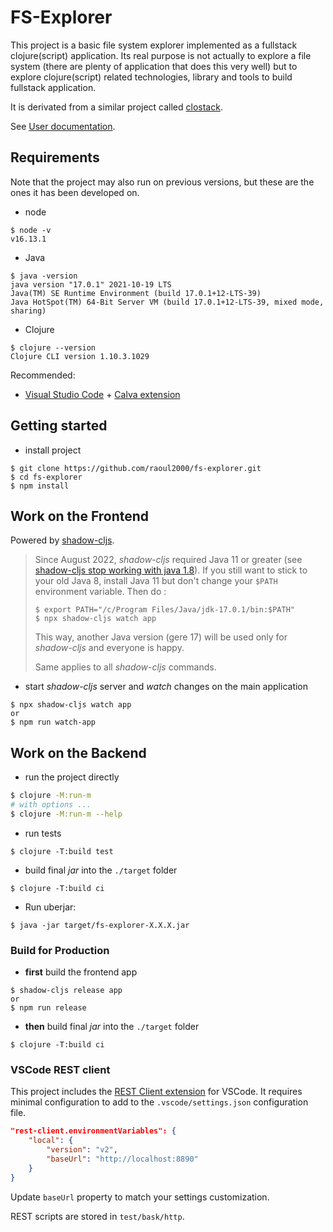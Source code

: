 # FS-Explorer

This project is a basic file system explorer implemented as a fullstack clojure(script) application. Its real purpose is not actually to explore a file system (there are plenty of application that does this very well) but to explore clojure(script) related technologies, library and tools to build fullstack application.

It is derivated from a similar project called [clostack](https://github.com/raoul2000/clostack).

See [User documentation](./doc/README.md).

## Requirements

Note that the project may also run on previous versions, but these are the ones it has been developed on.

- node
```shell
$ node -v
v16.13.1
```
- Java 
```shell
$ java -version
java version "17.0.1" 2021-10-19 LTS
Java(TM) SE Runtime Environment (build 17.0.1+12-LTS-39)
Java HotSpot(TM) 64-Bit Server VM (build 17.0.1+12-LTS-39, mixed mode, sharing)
```

- Clojure
```shell
$ clojure --version
Clojure CLI version 1.10.3.1029
```

Recommended:
- [Visual Studio Code](https://code.visualstudio.com/) + [Calva extension](https://marketplace.visualstudio.com/items?itemName=betterthantomorrow.calva)


## Getting started

- install project
```
$ git clone https://github.com/raoul2000/fs-explorer.git
$ cd fs-explorer
$ npm install
```

## Work on the Frontend

Powered by [shadow-cljs](https://shadow-cljs.github.io/docs/UsersGuide.html).

> Since August 2022, *shadow-cljs* required Java 11 or greater (see [shadow-cljs stop working with java 1.8](https://github.com/thheller/shadow-cljs/issues/1050)). If you still want to stick to your old Java 8, install Java 11 but don't change your `$PATH` environment variable. Then do : 
>```
> $ export PATH="/c/Program Files/Java/jdk-17.0.1/bin:$PATH"
> $ npx shadow-cljs watch app
>```
> This way, another Java version (gere 17) will be used only for *shadow-cljs* and everyone is happy.
> 
> Same applies to all *shadow-cljs* commands.
>

- start *shadow-cljs* server and *watch* changes on the main application
```shell
$ npx shadow-cljs watch app
or
$ npm run watch-app
```

## Work on the Backend

- run the project directly
```bash
$ clojure -M:run-m
# with options ...
$ clojure -M:run-m --help
```
- run tests
```shell
$ clojure -T:build test
```
- build final *jar* into the `./target` folder
```shell
$ clojure -T:build ci
```
- Run uberjar:
```shell
$ java -jar target/fs-explorer-X.X.X.jar 
```

### Build for Production

- **first** build the frontend app
```shell
$ shadow-cljs release app
or
$ npm run release
```
- **then** build final *jar* into the `./target` folder
```shell
$ clojure -T:build ci
```


### VSCode REST client

This project includes the [REST Client extension](https://marketplace.visualstudio.com/items?itemName=humao.rest-client) for VSCode. It requires minimal configuration to add to the `.vscode/settings.json` configuration file.


```json
"rest-client.environmentVariables": {
	"local": {
		"version": "v2",
		"baseUrl": "http://localhost:8890"
	}
}
```
Update `baseUrl` property to match your settings customization.

REST scripts are stored in `test/bask/http`.